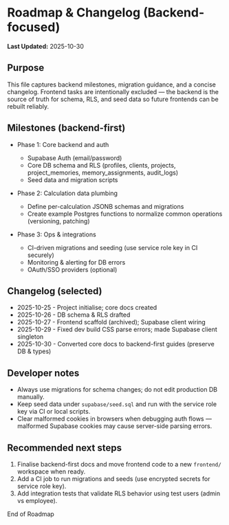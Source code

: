 # Roadmap & Changelog (Backend-focused)

**Last Updated:** 2025-10-30

Purpose
-------
This file captures backend milestones, migration guidance, and a concise changelog. Frontend tasks are intentionally excluded — the backend is the source of truth for schema, RLS, and seed data so future frontends can be rebuilt reliably.

Milestones (backend-first)
--------------------------
- Phase 1: Core backend and auth
  - Supabase Auth (email/password)
  - Core DB schema and RLS (profiles, clients, projects, project_memories, memory_assignments, audit_logs)
  - Seed data and migration scripts

- Phase 2: Calculation data plumbing
  - Define per-calculation JSONB schemas and migrations
  - Create example Postgres functions to normalize common operations (versioning, patching)

- Phase 3: Ops & integrations
  - CI-driven migrations and seeding (use service role key in CI securely)
  - Monitoring & alerting for DB errors
  - OAuth/SSO providers (optional)

Changelog (selected)
--------------------
- 2025-10-25 - Project initialise; core docs created
- 2025-10-26 - DB schema & RLS drafted
- 2025-10-27 - Frontend scaffold (archived); Supabase client wiring
- 2025-10-29 - Fixed dev build CSS parse errors; made Supabase client singleton
- 2025-10-30 - Converted core docs to backend-first guides (preserve DB & types)

Developer notes
---------------
- Always use migrations for schema changes; do not edit production DB manually.
- Keep seed data under `supabase/seed.sql` and run with the service role key via CI or local scripts.
- Clear malformed cookies in browsers when debugging auth flows — malformed Supabase cookies may cause server-side parsing errors.

Recommended next steps
----------------------
1. Finalise backend-first docs and move frontend code to a new `frontend/` workspace when ready.
2. Add a CI job to run migrations and seeds (use encrypted secrets for service role key).
3. Add integration tests that validate RLS behavior using test users (admin vs employee).

End of Roadmap
